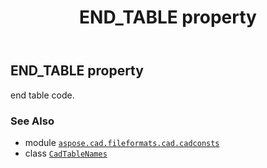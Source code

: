 ﻿---
title: END_TABLE property
second_title: Aspose.CAD for Python via .NET API References
description: 
type: docs
weight: 160
url: /python-net/aspose.cad.fileformats.cad.cadconsts/cadtablenames/end_table/
is_root: false
---

## END_TABLE property


end table code.

### See Also
* module [`aspose.cad.fileformats.cad.cadconsts`](../../)
* class [`CadTableNames`](/cad/python-net/aspose.cad.fileformats.cad.cadconsts/cadtablenames)
